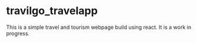 # travilgo_travelapp
This is a simple travel and tourism webpage build using react. It is a work in progress.
